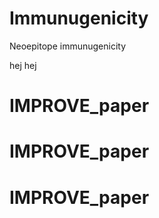 # Immunugenicity
Neoepitope immunugenicity

hej hej 
# IMPROVE_paper
# IMPROVE_paper
# IMPROVE_paper
